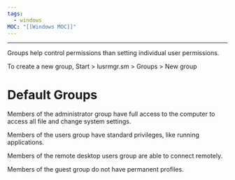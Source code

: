 ```yaml
---
tags:
  - windows
MOC: "[[Windows MOC]]"
---
```

-- --

Groups help control permissions than setting individual user permissions. 

To create a new group, Start > lusrmgr.sm > Groups > New group

# Default Groups

Members of the administrator group have full access to the computer to access all file and change system settings.

Members of the users group have standard privileges, like running applications.

Members of the remote desktop users group are able to connect remotely. 

Members of the guest group do not have permanent profiles.